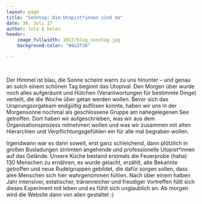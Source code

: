 ```yaml
---
layout: page
title: "Sonntag: Die Utopist*innen sind da"
date: 30. Juli 17
author: lola & helen
header:
    image_fullwidth: 2017/blog_sonntag.jpg
    background-color: "#4a3f38"

---
```

<a href="/2017/rueckblick/"><img src="/photos/rueckblick2017_sonntag/thumbs/DSC_0389.JPG" alt=""></a>
<a href="/2017/rueckblick/"><img src="/photos/rueckblick2017_sonntag/thumbs/DSC_0326.JPG" alt=""></a>
<a href="/2017/rueckblick/"><img src="/photos/rueckblick2017_sonntag/thumbs/DSC_0409.JPG" alt=""></a>

Der Himmel ist blau, die Sonne scheint warm zu uns hinunter – und genau an solch einem schönen Tag beginnt das Utopival. Den Morgen über wurde noch alles aufgeräumt und Hütchen (Verantwortungen für bestimmte Dinge) verteilt, die die Woche über getan werden wollen.
Bevor sich das Ursprungsorgateam endgültig auflösen konnte, haben wir uns in der Morgensonne nochmal als geschlossene Gruppe am nahegelegenen See getroffen. Dort haben wir aufgeschrieben, was wir aus dem Organisationsprozess mitnehmen wollen und was wir zusammen mit alten Hierarchien und Verpflichtungsgefühlen ein für alle mal begraben wollen.

Irgendwann war es dann soweit, erst ganz schleichend, dann plötzlich in großen Busladungen strömten angehende und professionelle Utopist*innen auf das Gelände. Unsere Küche bestand erstmals die Feuerprobe (haha) 130 Menschen zu ernähren, es wurde gelacht, erzählt, alte Bekannte getroffen und neue Rudelgruppen gebildet, die dafür sorgen sollen, dass alee Menschen sich hier wahrgenommen fühlen. Nach über einem halben Jahr intensiver, extatischer, tränenreicher und freudiger Vortreffen füllt sich dieses Experiment mit leben und es fühlt sich unglaublich an. Ab morgen wird die Website dann von allen gestaltet :)
